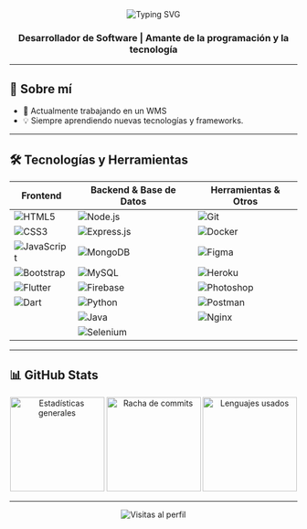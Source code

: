 <!-- Portada -->
<div align="center">
  <img src="https://readme-typing-svg.demolab.com?font=Fira+Code&weight=500&pause=1000&color=0E75B6&width=435&lines=+Hola%2C+soy+Yeshua+Aguilar" alt="Typing SVG" />
  <h3>Desarrollador de Software | Amante de la programación y la tecnología</h3>
</div>

---

## 🚀 Sobre mí

- 🛒 Actualmente trabajando en un WMS
- 💡 Siempre aprendiendo nuevas tecnologías y frameworks.

---

## 🛠️ Tecnologías y Herramientas

| Frontend                  | Backend & Base de Datos      | Herramientas & Otros      |
|---------------------------|-----------------------------|---------------------------|
| ![HTML5](https://img.shields.io/badge/-HTML5-E34F26?style=flat&logo=html5&logoColor=white)        | ![Node.js](https://img.shields.io/badge/-Node.js-339933?style=flat&logo=node.js&logoColor=white)   | ![Git](https://img.shields.io/badge/-Git-F05032?style=flat&logo=git&logoColor=white)             |
| ![CSS3](https://img.shields.io/badge/-CSS3-1572B6?style=flat&logo=css3&logoColor=white)           | ![Express.js](https://img.shields.io/badge/-Express.js-000000?style=flat&logo=express&logoColor=white) | ![Docker](https://img.shields.io/badge/-Docker-2496ED?style=flat&logo=docker&logoColor=white)     |
| ![JavaScript](https://img.shields.io/badge/-JavaScript-F7DF1E?style=flat&logo=javascript&logoColor=black) | ![MongoDB](https://img.shields.io/badge/-MongoDB-47A248?style=flat&logo=mongodb&logoColor=white)   | ![Figma](https://img.shields.io/badge/-Figma-F24E1E?style=flat&logo=figma&logoColor=white)        |
| ![Bootstrap](https://img.shields.io/badge/-Bootstrap-7952B3?style=flat&logo=bootstrap&logoColor=white) | ![MySQL](https://img.shields.io/badge/-MySQL-4479A1?style=flat&logo=mysql&logoColor=white)         | ![Heroku](https://img.shields.io/badge/-Heroku-430098?style=flat&logo=heroku&logoColor=white)     |
| ![Flutter](https://img.shields.io/badge/-Flutter-02569B?style=flat&logo=flutter&logoColor=white)   | ![Firebase](https://img.shields.io/badge/-Firebase-FFCA28?style=flat&logo=firebase&logoColor=black) | ![Photoshop](https://img.shields.io/badge/-Photoshop-31A8FF?style=flat&logo=adobe-photoshop&logoColor=white) |
| ![Dart](https://img.shields.io/badge/-Dart-0175C2?style=flat&logo=dart&logoColor=white)           | ![Python](https://img.shields.io/badge/-Python-3776AB?style=flat&logo=python&logoColor=white)      | ![Postman](https://img.shields.io/badge/-Postman-FF6C37?style=flat&logo=postman&logoColor=white) |
|                           | ![Java](https://img.shields.io/badge/-Java-007396?style=flat&logo=java&logoColor=white) | ![Nginx](https://img.shields.io/badge/-Nginx-009639?style=flat&logo=nginx&logoColor=white)         |
|                           | ![Selenium](https://img.shields.io/badge/-Selenium-43B02A?style=flat&logo=selenium&logoColor=white) |                           |

---

## 📊 GitHub Stats

<div align="center">
  <img src="https://github-readme-stats.vercel.app/api?username=yeshua-aguilar&show_icons=true&theme=radical" alt="Estadísticas generales" height="165"/>
  <img src="https://github-readme-streak-stats.herokuapp.com/?user=yeshua-aguilar&theme=radical" alt="Racha de commits" height="165"/>
  <img src="https://github-readme-stats.vercel.app/api/top-langs?username=yeshua-aguilar&layout=compact&theme=radical" alt="Lenguajes usados" height="165"/>
</div>

---

<p align="center">
  <img src="https://komarev.com/ghpvc/?username=yeshua-aguilar&label=Visitas%20al%20perfil&color=0e75b6&style=flat" alt="Visitas al perfil" />
</p>
